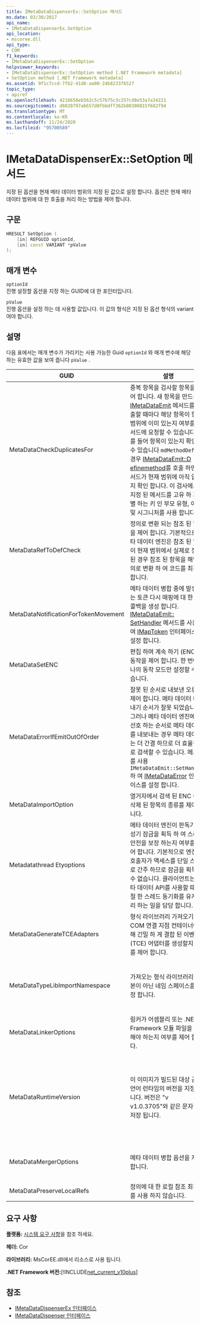 ```yaml
---
title: IMetaDataDispenserEx::SetOption 메서드
ms.date: 03/30/2017
api_name:
- IMetaDataDispenserEx.SetOption
api_location:
- mscoree.dll
api_type:
- COM
f1_keywords:
- IMetaDataDispenserEx::SetOption
helpviewer_keywords:
- IMetaDataDispenserEx::SetOption method [.NET Framework metadata]
- SetOption method [.NET Framework metadata]
ms.assetid: 9f1c7ccd-7fb2-41d8-aa00-24b823376527
topic_type:
- apiref
ms.openlocfilehash: 4216658eb562c5c57b75c3c257cd8e53a7a34221
ms.sourcegitcommit: d8020797a6657d0fbbdff362b80300815f682f94
ms.translationtype: MT
ms.contentlocale: ko-KR
ms.lasthandoff: 11/24/2020
ms.locfileid: "95700589"
---
```

# <a name="imetadatadispenserexsetoption-method"></a>IMetaDataDispenserEx::SetOption 메서드

지정 된 옵션을 현재 메타 데이터 범위의 지정 된 값으로 설정 합니다. 옵션은 현재 메타 데이터 범위에 대 한 호출을 처리 하는 방법을 제어 합니다.  
  
## <a name="syntax"></a>구문  
  
```cpp  
HRESULT SetOption (  
    [in] REFGUID optionId,
    [in] const VARIANT *pValue  
);  
```  
  
## <a name="parameters"></a>매개 변수  

 `optionId`  
 진행 설정할 옵션을 지정 하는 GUID에 대 한 포인터입니다.  
  
 `pValue`  
 진행 옵션을 설정 하는 데 사용할 값입니다. 이 값의 형식은 지정 된 옵션 형식의 variant 여야 합니다.  
  
## <a name="remarks"></a>설명  

 다음 표에서는 매개 변수가 가리키는 사용 가능한 Guid `optionId` 와 매개 변수에 해당 하는 유효한 값을 보여 줍니다 `pValue` .  
  
|GUID|설명|`pValue` 매개 변수|  
|----------|-----------------|------------------------|  
|MetaDataCheckDuplicatesFor|중복 항목을 검사할 항목을 제어 합니다. 새 항목을 만드는 [IMetaDataEmit](imetadataemit-interface.md) 메서드를 호출할 때마다 해당 항목이 현재 범위에 이미 있는지 여부를 메서드에 요청할 수 있습니다. 예를 들어 항목이 있는지 확인할 수 있습니다 `mdMethodDef` .이 경우 [IMetaDataEmit::D efinemethod](imetadataemit-definemethod-method.md)를 호출 하면 메서드가 현재 범위에 아직 없는지 확인 합니다. 이 검사에서는 지정 된 메서드를 고유 하 게 식별 하는 키 인 부모 유형, 이름 및 시그니처를 사용 합니다.|은 UI4 형식의 variant 여야 하며 [CorCheckDuplicatesFor](corcheckduplicatesfor-enumeration.md) 열거형 값의 조합을 포함 해야 합니다.|  
|MetaDataRefToDefCheck|정의로 변환 되는 참조 된 항목을 제어 합니다. 기본적으로 메타 데이터 엔진은 참조 된 항목이 현재 범위에서 실제로 정의 된 경우 참조 된 항목을 해당 정의로 변환 하 여 코드를 최적화 합니다.|은 UI4 형식의 variant 여야 하며 [Correftodefcheck](correftodefcheck-enumeration.md) 열거형 값의 조합을 포함 해야 합니다.|  
|MetaDataNotificationForTokenMovement|메타 데이터 병합 중에 발생 하는 토큰 다시 매핑에 대 한 제어 콜백을 생성 합니다. [IMetaDataEmit:: SetHandler](imetadataemit-sethandler-method.md) 메서드를 사용 하 여 [IMapToken](imaptoken-interface.md) 인터페이스를 설정 합니다.|은 UI4 형식의 variant 여야 하며 [Cornotificationfortokenmovement](cornotificationfortokenmovement-enumeration.md) 열거형 값의 조합을 포함 해야 합니다.|  
|MetaDataSetENC|편집 하며 계속 하기 (ENC)의 동작을 제어 합니다. 한 번에 하나의 동작 모드만 설정할 수 있습니다.|은 UI4 형식의 variant 여야 하며 [Corsetenc](corsetenc-enumeration.md) 열거형의 값을 포함 해야 합니다. 값이 비트 마스크가 아닙니다.|  
|MetaDataErrorIfEmitOutOfOrder|잘못 된 순서로 내보낸 오류를 제어 합니다. 메타 데이터 내보내기 순서가 잘못 되었습니다. 그러나 메타 데이터 엔진에서 선호 하는 순서로 메타 데이터를 내보내는 경우 메타 데이터는 더 간결 하므로 더 효율적으로 검색할 수 있습니다. 메서드를 사용 `IMetaDataEmit::SetHandler` 하 여 [IMetaDataError](imetadataerror-interface.md) 인터페이스를 설정 합니다.|은 UI4 형식의 variant 여야 하며 [CorErrorIfEmitOutOfOrder](corerrorifemitoutoforder-enumeration.md) 열거형 값의 조합을 포함 해야 합니다.|  
|MetaDataImportOption|열거자에서 검색 된 ENC 중에 삭제 된 항목의 종류를 제어 합니다.|은 UI4 형식의 variant 여야 하며 [CorImportOptions 열거형](corimportoptions-enumeration.md) 열거형 값의 조합을 포함 해야 합니다.|  
|Metadatathread Etyoptions|메타 데이터 엔진이 판독기/작성기 잠금을 획득 하 여 스레드 안전을 보장 하는지 여부를 제어 합니다. 기본적으로 엔진은 호출자가 액세스를 단일 스레드로 간주 하므로 잠금을 획득할 수 없습니다. 클라이언트는 메타 데이터 API를 사용할 때 적절 한 스레드 동기화를 유지 관리 하는 일을 담당 합니다.|은 UI4 형식의 variant 여야 하며 [Corthread Etyoptions](corthreadsafetyoptions-enumeration.md) 열거형의 값을 포함 해야 합니다. 값이 비트 마스크가 아닙니다.|  
|MetaDataGenerateTCEAdapters|형식 라이브러리 가져오기에서 COM 연결 지점 컨테이너에 대해 긴밀 하 게 결합 된 이벤트 (TCE) 어댑터를 생성할지 여부를 제어 합니다.|BOOL 형식의 variant 여야 합니다. `pValue`가로 설정 된 경우 `true` 형식 라이브러리 가져오기에서 TCE 어댑터를 생성 합니다.|  
|MetaDataTypeLibImportNamespace|가져오는 형식 라이브러리의 기본이 아닌 네임 스페이스를 지정 합니다.|는 null 값 또는 BSTR 형식의 variant 여야 합니다. `pValue`가 null 값인 경우에는 현재 네임 스페이스가 null로 설정 되 고, 그렇지 않으면 현재 네임 스페이스가 variant의 BSTR 형식에 저장 된 문자열로 설정 됩니다.|  
|MetaDataLinkerOptions|링커가 어셈블리 또는 .NET Framework 모듈 파일을 생성 해야 하는지 여부를 제어 합니다.|은 UI4 형식의 variant 여야 하며 [Corlinkeroptions](corlinkeroptions-enumeration.md) 열거형 값의 조합을 포함 해야 합니다.|  
|MetaDataRuntimeVersion|이 이미지가 빌드된 대상 공용 언어 런타임의 버전을 지정 합니다. 버전은 "v v1.0.3705"와 같은 문자열로 저장 됩니다.|는 null 값, VT_EMPTY 값 또는 BSTR 형식의 variant 여야 합니다. `pValue`가 null 이면 런타임 버전이 null로 설정 됩니다. `pValue`가 VT_EMPTY 경우 버전은 메타 데이터 코드가 실행 되 고 있는 Mscorwks.dll 버전에서 가져온 기본값으로 설정 됩니다. 그렇지 않으면 런타임 버전이 variant의 BSTR 형식에 저장 된 문자열로 설정 됩니다.|  
|MetaDataMergerOptions|메타 데이터 병합 옵션을 지정 합니다.|는 UI4 형식의 변형 이어야 하며, `MergeFlags` CorHdr .h 파일에 설명 된 열거형 값의 조합을 포함 해야 합니다.|  
|MetaDataPreserveLocalRefs|정의에 대 한 로컬 참조 최적화를 사용 하지 않습니다.|[Corlocalrefpreservation](corlocalrefpreservation-enumeration.md) 열거 된 값의 조합을 포함 해야 합니다.|  
  
## <a name="requirements"></a>요구 사항  

 **플랫폼:** [시스템 요구 사항](../../get-started/system-requirements.md)을 참조 하세요.  
  
 **헤더:** Cor  
  
 **라이브러리:** MsCorEE.dll에서 리소스로 사용 됩니다.  
  
 **.NET Framework 버전:**[!INCLUDE[net_current_v10plus](../../../../includes/net-current-v10plus-md.md)]  
  
## <a name="see-also"></a>참조

- [IMetaDataDispenserEx 인터페이스](imetadatadispenserex-interface.md)
- [IMetaDataDispenser 인터페이스](imetadatadispenser-interface.md)

